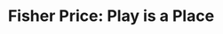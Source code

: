 ---
collection_archive: false
collection_category:
  - Studio
  - Kids
  - Advertising
  - Color
  - Humor
  - Still Life + Details
  - Advertising
  - Reportage
  - Still Life + Details
  - Environments
  - Portraits
collection_content: ''
collection_cover: 'https://d1sf55qlb7p6hz.cloudfront.net/wk_fisher-horizontalthumbs-1.jpg'
collection_cover_mobile: 'https://d1sf55qlb7p6hz.cloudfront.net/verticalcovers-47.jpg'
collection_description: >-
  John Goodman as the classic Fisher Price farmer for Wieden Kennedy. Sometimes
  great projects are executed but never seen to completion. 


  Scroll for scenes around set and the Ringan Ledwidge directed :60. You will
  also find the additional component of the commission where I capture classic
  fisher price toys juxtaposed around set and the Universal Studio Lot. 
collection_description_alignment: center
collection_filter: Commissioned + Stock
collection_hidden: false
collection_meta: Featuring John Goodman for Wieden Kennedy
collection_preview:
  - 'https://d1sf55qlb7p6hz.cloudfront.net/wk_fisher-horizontalthumbs-7.jpg'
  - 'https://d1sf55qlb7p6hz.cloudfront.net/wk_fisher-horizontalthumbs-1.jpg'
  - 'https://d1sf55qlb7p6hz.cloudfront.net/wk_fisher-horizontalthumbs-3.jpg'
  - 'https://d1sf55qlb7p6hz.cloudfront.net/wk_fisher-horizontalthumbs-2.jpg'
  - 'https://d1sf55qlb7p6hz.cloudfront.net/wk_fisher-horizontalthumbs-5.jpg'
  - 'https://d1sf55qlb7p6hz.cloudfront.net/wk_fisher-horizontalthumbs-4.jpg'
cover_image: 'https://d1sf55qlb7p6hz.cloudfront.net/wk_fisher-horizontalthumbs-6 copy.jpg'
date: ''
hide_footer: true
layout: blocks
logo: ''
navigation_theme: white
px_extra: true
slug: fisher-price
theme_color: '#E0AADC'
theme_color_all_works: '#FFE27A'
title: 'Fisher Price: Play is a Place '
collection_awards:
  - content: |-
      **2019**  
      AP 35: American Photography Annual 35  
      Best Personal Work Series:  
      "Phoenix: A Dystopian Legoland That Tastes Like Candy"
    template: popup-text-element
collection_exhibition:
  - content: |-
      **2019**  
      AP 35: American Photography Annual 35  
      Best Personal Work Series:  
      "Phoenix: A Dystopian Legoland That Tastes Like Candy"
    template: popup-text-element
collection_blocks:
  - _bookshop_name: collections/media-row-start
    row_alignment: between
  - _bookshop_name: collections/media-element
    block: media-element
    color: '#D3CAF2'
    image: 'https://d1sf55qlb7p6hz.cloudfront.net/wk-fisherprice-1.jpg'
    margin_left: '35'
    margin_right: ''
    margin_y: '200'
    width: '30'
  - _bookshop_name: collections/media-element
    block: media-element
    color: '#F2DECC'
    image: 'https://d1sf55qlb7p6hz.cloudfront.net/wk-fisherprice-2.jpg'
    margin_left: ''
    margin_right: '5'
    margin_y: '200'
    width: '30'
  - _bookshop_name: collections/media-row
    row_alignment: between
  - _bookshop_name: collections/media-element
    block: media-element
    color: '#FFD3C2'
    image: 'https://d1sf55qlb7p6hz.cloudfront.net/wk-fisherprice-5.jpg'
    margin_left: '15'
    margin_right: ''
    margin_y: '100'
    width: '33'
  - _bookshop_name: collections/media-element
    block: media-element
    color: '#BCC2DE'
    image: 'https://d1sf55qlb7p6hz.cloudfront.net/wk-fisherprice-6.jpg'
    margin_left: '0'
    margin_right: '15'
    margin_y: '900'
    width: '30'
  - _bookshop_name: collections/media-row
    row_alignment: between
  - _bookshop_name: collections/media-element
    block: media-element
    color: '#56BBE6'
    image: 'https://d1sf55qlb7p6hz.cloudfront.net/wk-fisherprice-4.jpg'
    margin_left: '20'
    margin_y: '100'
    width: '55'
  - _bookshop_name: collections/media-row
    row_alignment: between
  - _bookshop_name: collections/media-element
    block: media-element
    color: '#FECEA1'
    image: 'https://d1sf55qlb7p6hz.cloudfront.net/wk-fisherprice-9.jpg'
    margin_left: '5'
    margin_y: '200'
    width: '55'
  - _bookshop_name: collections/media-element
    block: media-element
    color: '#F9AA95'
    image: 'https://d1sf55qlb7p6hz.cloudfront.net/wk-fisherprice-8.jpg'
    margin_left: '0'
    margin_right: '5'
    margin_y: '800'
    width: '25'
  - _bookshop_name: collections/media-row
    row_alignment: between
  - _bookshop_name: collections/media-element
    block: media-element
    color: '#D1C5E0'
    image: 'https://d1sf55qlb7p6hz.cloudfront.net/wk-fisherprice-10.jpg'
    margin_left: '20'
    margin_right: '0'
    margin_y: '200'
    width: '66'
  - _bookshop_name: collections/media-row
    row_alignment: between
  - _bookshop_name: collections/media-element
    block: media-element
    color: '#FFB1A7'
    image: 'https://d1sf55qlb7p6hz.cloudfront.net/wk-fisherprice-11.jpg'
    margin_left: '10'
    margin_y: '200'
    width: '45'
  - _bookshop_name: collections/media-row
    row_alignment: between
  - _bookshop_name: collections/media-element
    block: media-element
    color: '#FEBC81'
    image: 'https://d1sf55qlb7p6hz.cloudfront.net/wk-fisherprice-12.jpg'
    margin_left: '40'
    margin_right: ''
    margin_y: '200'
    width: '33'
  - _bookshop_name: collections/media-row
    row_alignment: between
  - _bookshop_name: collections/media-element
    block: media-element
    color: '#BCCBD0'
    image: 'https://d1sf55qlb7p6hz.cloudfront.net/wk-fisherprice-13.jpg'
    margin_left: '20'
    margin_right: ''
    margin_y: '200'
    width: '66'
  - _bookshop_name: collections/media-row
    row_alignment: between
  - _bookshop_name: collections/media-motion
    align_y: start
    margin_left: '5'
    margin_right: '0'
    margin_y: '200'
    show_controls: true
    template: block-media-motion
    vimeo_id: 480559052
    width: '90'
  - _bookshop_name: collections/media-row
    row_alignment: between
  - _bookshop_name: collections/media-text
    align_y: start
    margin_left: '0'
    margin_right: '0'
    margin_y: '100'
    template: block-media-text
    text: Part II
    text_alignment: left
    text_size: 10xl
    text_tracking: normal
    width: '50'
  - _bookshop_name: collections/media-row
    row_alignment: between
  - _bookshop_name: collections/media-element
    block: media-element
    color: '#F2D6C7'
    image: 'https://d1sf55qlb7p6hz.cloudfront.net/wk-fisherprice-15.jpg'
    margin_left: '10'
    margin_right: ''
    margin_y: '100'
    width: '66'
  - _bookshop_name: collections/media-row
    row_alignment: between
  - _bookshop_name: collections/media-element
    block: media-element
    color: '#0E0C0D'
    image: 'https://d1sf55qlb7p6hz.cloudfront.net/wk-fisherprice-16.jpg'
    margin_left: '30'
    margin_y: '200'
    width: '40'
  - _bookshop_name: collections/media-element
    block: media-element
    color: '#DEEBA6'
    image: 'https://d1sf55qlb7p6hz.cloudfront.net/wk-fisherprice-17.jpg'
    margin_left: '0'
    margin_right: ''
    margin_y: '1000'
    width: '25'
  - _bookshop_name: collections/media-row
    row_alignment: between
  - _bookshop_name: collections/media-element
    block: media-element
    color: '#FBECDB'
    image: 'https://d1sf55qlb7p6hz.cloudfront.net/wk-fisherprice-19.jpg'
    margin_left: '10'
    margin_right: ''
    margin_y: '800'
    width: '30'
  - _bookshop_name: collections/media-element
    block: media-element
    color: '#BDD3E7'
    image: 'https://d1sf55qlb7p6hz.cloudfront.net/wk-fisherprice-18.jpg'
    margin_left: ''
    margin_right: '5'
    margin_y: '100'
    width: '50'
  - _bookshop_name: collections/media-row
    row_alignment: between
  - _bookshop_name: collections/media-element
    block: media-element
    color: '#0D0B07'
    image: 'https://d1sf55qlb7p6hz.cloudfront.net/wk-fisherprice-20.jpg'
    margin_left: '20'
    margin_right: ''
    margin_y: '100'
    width: '66'
  - _bookshop_name: collections/media-row
    row_alignment: between
  - _bookshop_name: collections/media-element
    block: media-element
    color: '#EAD6C9'
    image: 'https://d1sf55qlb7p6hz.cloudfront.net/wk-fisherprice-22.jpg'
    margin_left: '10'
    margin_right: '0'
    margin_y: '700'
    width: '25'
  - _bookshop_name: collections/media-element
    block: media-element
    color: '#E5D1E6'
    image: 'https://d1sf55qlb7p6hz.cloudfront.net/wk-fisherprice-21.jpg'
    margin_left: '0'
    margin_y: '100'
    width: '55'
  - _bookshop_name: collections/media-row
    row_alignment: between
  - _bookshop_name: collections/media-element
    block: media-element
    color: '#E9AF95'
    image: 'https://d1sf55qlb7p6hz.cloudfront.net/wk-fisherprice-23.jpg'
    margin_left: '25'
    margin_y: '100'
    width: '70'
collection_press:
  - content: |-
      **2019**  
      AP 35: American Photography Annual 35  
      Best Personal Work Series:  
      "Phoenix: A Dystopian Legoland That Tastes Like Candy"
    template: popup-text-element
---